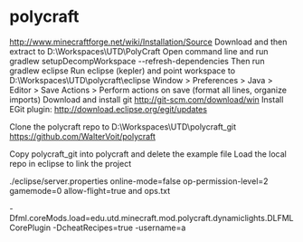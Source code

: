 polycraft
=========

http://www.minecraftforge.net/wiki/Installation/Source
Download and then extract to D:\Workspaces\UTD\PolyCraft
Open command line and run gradlew setupDecompWorkspace --refresh-dependencies
Then run gradlew eclipse
Run eclipse (kepler) and point workspace to D:\Workspaces\UTD\polycraft\eclipse
Window > Preferences > Java > Editor > Save Actions > Perform actions on save (format all lines, organize imports)
Download and install git
http://git-scm.com/download/win
Install EGit plugin: http://download.eclipse.org/egit/updates

Clone the polycraft repo to D:\Workspaces\UTD\polycraft_git
https://github.com/WalterVoit/polycraft

Copy polycraft_git into polycraft and delete the example file
Load the local repo in eclipse to link the project

./eclipse/server.properties
	online-mode=false
	op-permission-level=2
	gamemode=0
	allow-flight=true
	and ops.txt

-Dfml.coreMods.load=edu.utd.minecraft.mod.polycraft.dynamiclights.DLFMLCorePlugin
-DcheatRecipes=true
-username=a
